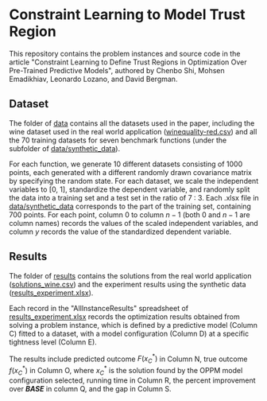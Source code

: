 # Constraint Learning to Model Trust Region

This repository contains the problem instances and source code in the article "Constraint Learning to Define Trust Regions in Optimization Over Pre-Trained Predictive Models", authored by Chenbo Shi, Mohsen Emadikhiav, Leonardo Lozano, and David Bergman.

## Dataset 
The folder of [data](data/) contains all the datasets used in the paper, including the wine dataset used in the real world application ([winequality-red.csv](data/winequality-red.csv)) and all the 70 training datasets for seven benchmark functions (under the subfolder of [data/synthetic_data](../data/synthetic_data)). 

For each function, we generate 10 different datasets consisting of 1000 points, each generated with a different randomly drawn covariance matrix by specifying the random state. For each dataset, we scale the independent variables to [0, 1], standardize the dependent variable, and randomly split the data into a training set and a test set in the ratio of 7 : 3. Each .xlsx file in [data/synthetic_data](data/synthetic_data) corresponds to the part of the training set, containing 700 points. For each point, column $0$ to column $n-1$ (both $0$ and $n-1$ are column names) records the values of the scaled independent variables, and column $y$ records the value of the standardized dependent variable. 

## Results 
The folder of [results](results/) contains the solutions from the real world application ([solutions_wine.csv](results/solutions_wine.csv)) and the experiment results using the synthetic data ([results_experiment.xlsx](results/results_experiment.xlsx)). 

Each record in the "AllInstanceResults" spreadsheet of [results_experiment.xlsx](results/results_experiment.xlsx) records the optimization results obtained from solving a problem instance, which is defined by a predictive model (Column C) fitted to a dataset, with a model configuration (Column D) at a specific tightness level (Column E). 

The results include predicted outcome $F(x^\ast_C)$ in Column N, true outcome $f(x^\ast_C)$ in Column O, where $x^\ast_C$ is the solution found by the OPPM model configuration selected, running time in Column R, the percent improvement over **$BASE$** in column Q, and the gap in Column S.
